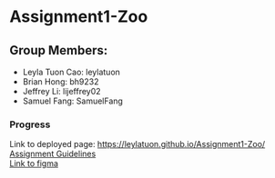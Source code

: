 # Assignment1-Zoo

## Group Members:
- Leyla Tuon Cao: leylatuon
- Brian Hong: bh9232
- Jeffrey Li: lijeffrey02
- Samuel Fang: SamuelFang

### Progress
Link to deployed page: https://leylatuon.github.io/Assignment1-Zoo/ <br/>
[Assignment Guidelines](https://docs.google.com/document/d/1SZp-51ne30E_O_lpbpMiT_4ya3134n5e/edit?rtpof=true&sd=true) <br/>
[Link to figma](https://www.figma.com/file/EfrP4MfrBM6fFsefp7Dmir/Assignment-1-Zoo)
